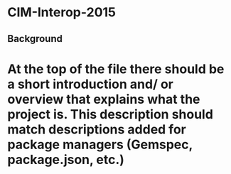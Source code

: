 # CIM-Interop-2015

## Background

# At the top of the file there should be a short introduction and/ or overview that explains **what** the project is. This description should match descriptions added for package managers (Gemspec, package.json, etc.)
